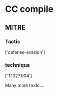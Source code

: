 # CC compile

## MITRE

### Tactic
['defense-evasion']

### technique
['T1027.004']

Many more to do...
